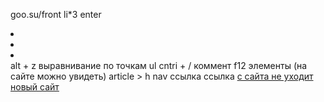 goo.su/front
li*3 enter <li></li><li></li><li></li>
alt + z выравнивание
по точкам ul
cntri + / коммент
f12 элементы (на сайте можно увидеть)
article > h
nav ссылка
ссылка <a href="https:\\Google.com"> с сайта не уходит
<a href="https:\\Google.com" target="_blank"> новый сайт
